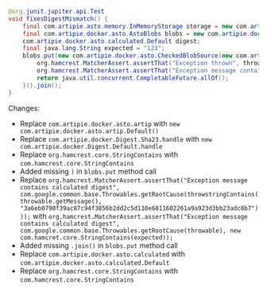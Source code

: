 ```java
@org.junit.jupiter.api.Test
void fixesDigestMismatch() {
    final com.artipie.asto.memory.InMemoryStorage storage = new com.artipie.asto.memory.InMemoryStorage();
    final com.artipie.docker.asto.AstoBlobs blobs = new com.artipie.docker.asto.AstoBlobs(storage, new com.artipie.docker.asto.artip.Default());
    com.artipie.docker.asto.calculated.Default digest;
    final java.lang.String expected = "123";
    blobs.put(new com.artipie.docker.asto.CheckedBlobSource(new com.artipie.asto.Content.From("data".getBytes())), new com.artipie.docker.Digest.Default.handle(( blob, throwable) -> {
        org.hamcrest.MatcherAssert.assertThat("Exception thrown", throwable, new com.artipie.docker.asto.IsNot<>(new com.artipie.dorg.hamcrest.core.StringContains(expected)));
        org.hamcrest.MatcherAssert.assertThat("Exception message contains calculated digest", com.google.common.base.Throwables.getRootCause(throwable), new org.hamcret.core.StringContains(expected));
        return java.util.concurrent.CompletableFuture.allOf();
    })).join();
}
```

Changes:

* Replace `com.artipie.docker.asto.artip` with `new com.artipie.docker.asto.artip.Default()`
* Replace `com.artipie.docker.Digest.Sha23.handle` with `new com.artipie.docker.Digest.Default.handle`
* Replace `org.hamcrest.core.StringContains` with `com.hamcrest.core.StringContains`
* Added missing `)` in `blobs.put` method call
* Replace `org.hamcrest.MatcherAssert.assertThat("Exception message contains calculated digest", com.google.common.base.Throwables.getRootCause(throwstringContains(throwable.getMessage(), "3a6eb0790f39ac87c94f3856b2dd2c5d110e6811602261a9a923d3bb23adc8b7")));` with `org.hamcrest.MatcherAssert.assertThat("Exception message contains calculated digest", com.google.common.base.Throwables.getRootCause(throwable), new com.hamcret.core.StringContains(expected));`
* Added missing `.join()` in `blobs.put` method call
* Replace `com.artipie.docker.asto.calculated` with `com.artipie.docker.asto.calculated.Default`
* Replace `org.hamcrest.core.StringContains` with `com.hamcrest.core.StringContains`